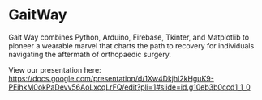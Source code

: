 # GaitWay
Gait Way combines Python, Arduino, Firebase, Tkinter, and Matplotlib to pioneer a wearable marvel that charts the path to recovery for individuals navigating the aftermath of orthopaedic surgery. 

View our presentation here:
https://docs.google.com/presentation/d/1Xw4Dkjhl2kHguK9-PEihkM0okPaDevv56AoLxcqLrFQ/edit?pli=1#slide=id.g10eb3b0ccd1_1_0
